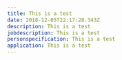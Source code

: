 ```yaml
---
title: This is a test
date: 2018-12-05T22:17:28.343Z
description: This is a test
jobdescription: This is a test
personspecification: This is a test
application: This is a test
---
```


